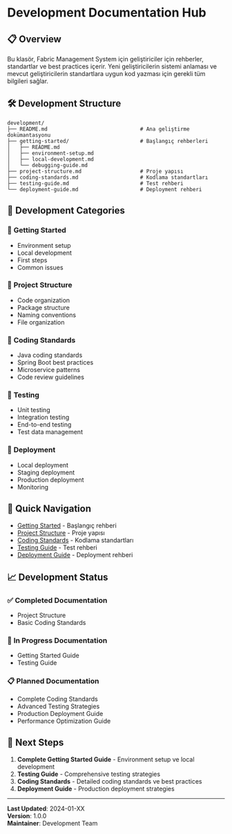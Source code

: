 # Development Documentation Hub

## 📋 Overview

Bu klasör, Fabric Management System için geliştiriciler için rehberler, standartlar ve best practices içerir. Yeni geliştiricilerin sistemi anlaması ve mevcut geliştiricilerin standartlara uygun kod yazması için gerekli tüm bilgileri sağlar.

## 🛠️ Development Structure

```
development/
├── README.md                              # Ana geliştirme dokümantasyonu
├── getting-started/                       # Başlangıç rehberleri
│   ├── README.md
│   ├── environment-setup.md
│   ├── local-development.md
│   └── debugging-guide.md
├── project-structure.md                   # Proje yapısı
├── coding-standards.md                    # Kodlama standartları
├── testing-guide.md                       # Test rehberi
└── deployment-guide.md                    # Deployment rehberi
```

## 🎯 Development Categories

### 🚀 **Getting Started**

- Environment setup
- Local development
- First steps
- Common issues

### 📁 **Project Structure**

- Code organization
- Package structure
- Naming conventions
- File organization

### 📝 **Coding Standards**

- Java coding standards
- Spring Boot best practices
- Microservice patterns
- Code review guidelines

### 🧪 **Testing**

- Unit testing
- Integration testing
- End-to-end testing
- Test data management

### 🚀 **Deployment**

- Local deployment
- Staging deployment
- Production deployment
- Monitoring

## 🚀 Quick Navigation

- [Getting Started](getting-started/README.md) - Başlangıç rehberi
- [Project Structure](project-structure.md) - Proje yapısı
- [Coding Standards](coding-standards.md) - Kodlama standartları
- [Testing Guide](testing-guide.md) - Test rehberi
- [Deployment Guide](deployment-guide.md) - Deployment rehberi

## 📈 Development Status

### ✅ **Completed Documentation**

- Project Structure
- Basic Coding Standards

### 🚧 **In Progress Documentation**

- Getting Started Guide
- Testing Guide

### 📋 **Planned Documentation**

- Complete Coding Standards
- Advanced Testing Strategies
- Production Deployment Guide
- Performance Optimization Guide

## 🎯 Next Steps

1. **Complete Getting Started Guide** - Environment setup ve local development
2. **Testing Guide** - Comprehensive testing strategies
3. **Coding Standards** - Detailed coding standards ve best practices
4. **Deployment Guide** - Production deployment strategies

---

**Last Updated**: 2024-01-XX  
**Version**: 1.0.0  
**Maintainer**: Development Team
